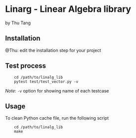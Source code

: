 # Linarg - Linear Algebra library

by Thu Tang <insert your email>


## Installation

@Thu: edit the installation step for your project


## Test process

```
	cd /path/to/linalg_lib
	pytest test/test_vector.py -v
```

*Note*: `-v` option for showing name of each testcase


## Usage

To clean Python cache file, run the following script

```
	cd /path/to/linalg_lib
	make
```
